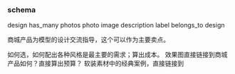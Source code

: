 ### schema
design has_many photos
photo image description label belongs_to design

商城产品为模型的设计交流指导，这个可以作为主要卖点。

如何选，如何配出各种风格是最主要的需求；算出成本。
效果图直接链接到商城产品如何？直接算出预算？
软装素材中的经典案例，直接链接到
